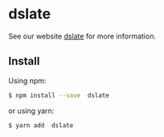 # dslate

See our website [dslate](http://rojer95.github.io/dslate) for more information.

## Install

Using npm:

```bash
$ npm install --save  dslate
```

or using yarn:

```bash
$ yarn add  dslate
```
